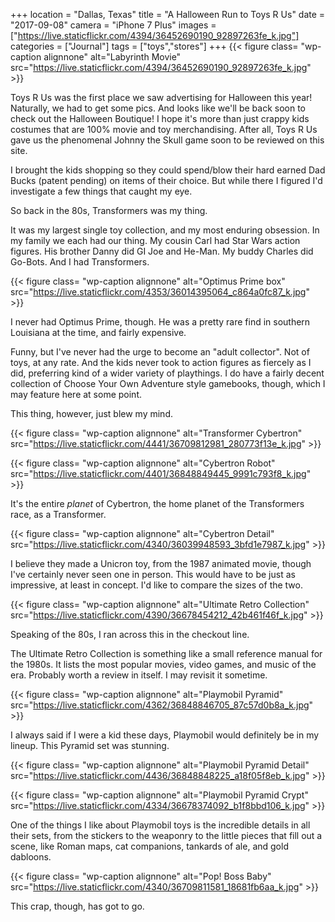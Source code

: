 +++
location = "Dallas, Texas"
title = "A Halloween Run to Toys R Us"
date = "2017-09-08"
camera = "iPhone 7 Plus"
images = ["https://live.staticflickr.com/4394/36452690190_92897263fe_k.jpg"]
categories = ["Journal"]
tags = ["toys","stores"]
+++
{{< figure class= "wp-caption alignnone" alt="Labyrinth Movie" src="https://live.staticflickr.com/4394/36452690190_92897263fe_k.jpg" >}}
<!--more-->      
     
Toys R Us was the first place we saw advertising for Halloween this year! Naturally, we had to get some pics. And looks like we'll be back soon to check out the Halloween Boutique! I hope it's more than just crappy kids costumes that are 100% movie and toy merchandising. After all, Toys R Us gave us the phenomenal Johnny the Skull game soon to be reviewed on this site.  

I brought the kids shopping so they could spend/blow their hard earned Dad Bucks (patent pending) on items of their choice. But while there I figured I'd investigate a few things that caught my eye.

So back in the 80s, Transformers was my thing.

It was my largest single toy collection, and my most enduring obsession. In my family we each had our thing. My cousin Carl had Star Wars action figures. His brother Danny did GI Joe and He-Man. My buddy Charles did Go-Bots. And I had Transformers. 

{{< figure class= "wp-caption alignnone" alt="Optimus Prime box" src="https://live.staticflickr.com/4353/36014395064_c864a0fc87_k.jpg" >}}

I never had Optimus Prime, though. He was a pretty rare find in southern Louisiana at the time, and fairly expensive. 

Funny, but I've never had the urge to become an "adult collector". Not of toys, at any rate. And the kids never took to action figures as fiercely as I did, preferring kind of a wider variety of playthings. I do have a fairly decent collection of Choose Your Own Adventure style gamebooks, though, which I may feature here at some point.

This thing, however, just blew my mind.

{{< figure class= "wp-caption alignnone" alt="Transformer Cybertron" src="https://live.staticflickr.com/4441/36709812981_280773f13e_k.jpg" >}}

{{< figure class= "wp-caption alignnone" alt="Cybertron Robot" src="https://live.staticflickr.com/4401/36848849445_9991c793f8_k.jpg" >}}

It's the entire _planet_ of Cybertron, the home planet of the Transformers race, as a Transformer. 

{{< figure class= "wp-caption alignnone" alt="Cybertron Detail" src="https://live.staticflickr.com/4340/36039948593_3bfd1e7987_k.jpg" >}}

I believe they made a Unicron toy, from the 1987 animated movie, though I've certainly never seen one in person. This would have to be just as impressive, at least in concept. I'd like to compare the sizes of the two. 

{{< figure class= "wp-caption alignnone" alt="Ultimate Retro Collection" src="https://live.staticflickr.com/4390/36678454212_42b461f46f_k.jpg" >}}

Speaking of the 80s, I ran across this in the checkout line.           

The Ultimate Retro Collection is something like a small reference manual for the 1980s. It lists the most popular movies, video games, and music of the era. Probably worth a review in itself. I may revisit it sometime.            

{{< figure class= "wp-caption alignnone" alt="Playmobil Pyramid" src="https://live.staticflickr.com/4362/36848846705_87c57d0b8a_k.jpg" >}}

I always said if I were a kid these days, Playmobil would definitely be in my lineup. This Pyramid set was stunning.           

{{< figure class= "wp-caption alignnone" alt="Playmobil Pyramid Detail" src="https://live.staticflickr.com/4436/36848848225_a18f05f8eb_k.jpg" >}}

{{< figure class= "wp-caption alignnone" alt="Playmobil Pyramid Crypt" src="https://live.staticflickr.com/4334/36678374092_b1f8bbd106_k.jpg" >}}

One of the things I like about Playmobil toys is the incredible details in all their sets, from the stickers to the weaponry to the little pieces that fill out a scene, like Roman maps, cat companions, tankards of ale, and gold dabloons.

{{< figure class= "wp-caption alignnone" alt="Pop! Boss Baby" src="https://live.staticflickr.com/4340/36709811581_18681fb6aa_k.jpg" >}}

This crap, though, has got to go.    


       
